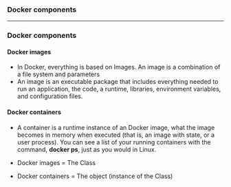 ### Docker components

------------------------------------------------------------

### Docker components

#### Docker images

* In Docker, everything is based on Images. An image is a combination of a file system and parameters
* An image is an executable package that includes everything needed to run an application, the code, a runtime, libraries, environment variables, and configuration files.


#### Docker containers

* A container is a runtime instance of an Docker image, what the image becomes in memory when executed (that is, an image with state, or a user process). You can see a list of your running containers with the command, **docker ps**, just as you would in Linux.

* Docker images = The Class
* Docker containers = The object (instance of the Class)

